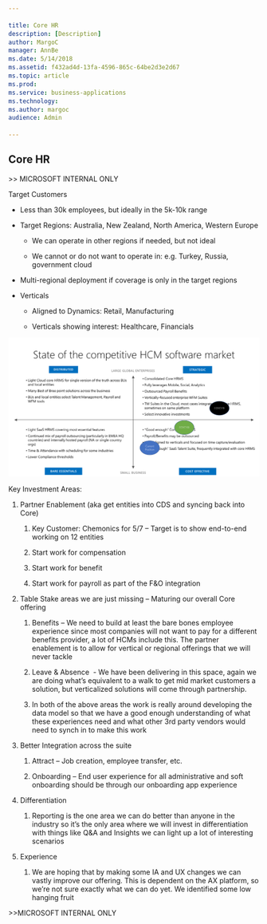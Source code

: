 ```yaml
---

title: Core HR
description: [Description]
author: MargoC
manager: AnnBe
ms.date: 5/14/2018
ms.assetid: f432ad4d-13fa-4596-865c-64be2d3e2d67
ms.topic: article
ms.prod: 
ms.service: business-applications
ms.technology: 
ms.author: margoc
audience: Admin

---
```

Core HR
-------

\>\> MICROSOFT INTERNAL ONLY

Target Customers

-   Less than 30k employees, but ideally in the 5k-10k range

-   Target Regions: Australia, New Zealand, North America, Western Europe

    -   We can operate in other regions if needed, but not ideal

    -   We cannot or do not want to operate in: e.g. Turkey, Russia, government
        cloud

-   Multi-regional deployment if coverage is only in the target regions

-   Verticals

    -   Aligned to Dynamics: Retail, Manufacturing

    -   Verticals showing interest: Healthcare, Financials

![](media/core-hr-1.png "")
<!-- Picture 2 -->


Key Investment Areas:

1.  Partner Enablement (aka get entities into CDS and syncing back into Core)

    1.  Key Customer: Chemonics for 5/7 – Target is to show end-to-end working
        on 12 entities

    2.  Start work for compensation

    3.  Start work for benefit

    4.  Start work for payroll as part of the F&O integration

2.  Table Stake areas we are just missing – Maturing our overall Core offering

    1.  Benefits – We need to build at least the bare bones employee experience
        since most companies will not want to pay for a different benefits
        provider, a lot of HCMs include this. The partner enablement is to allow
        for vertical or regional offerings that we will never tackle

    2.  Leave & Absence  - We have been delivering in this space, again we are
        doing what’s equivalent to a walk to get mid market customers a
        solution, but verticalized solutions will come through partnership.

    3.  In both of the above areas the work is really around developing the data
        model so that we have a good enough understanding of what these
        experiences need and what other 3rd party vendors would need to synch in
        to make this work

3.  Better Integration across the suite

    1.  Attract – Job creation, employee transfer, etc.

    2.  Onboarding – End user experience for all administrative and soft
        onboarding should be through our onboarding app experience

4.  Differentiation

    1.  Reporting is the one area we can do better than anyone in the industry
        so it’s the only area where we will invest in differentiation with
        things like Q&A and Insights we can light up a lot of interesting
        scenarios

5.  Experience

    1.  We are hoping that by making some IA and UX changes we can vastly
        improve our offering. This is dependent on the AX platform, so we’re not
        sure exactly what we can do yet. We identified some low hanging fruit

\>\>MICROSOFT INTERNAL ONLY
